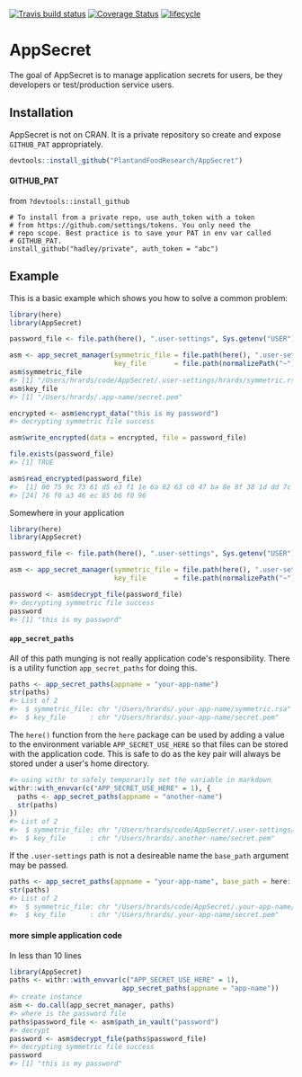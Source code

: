 
<!-- README.md is generated from README.Rmd. Please edit that file -->
[![Travis build status](https://travis-ci.com/PlantandFoodResearch/AppSecret.svg?token=Kpqpmk91fYg5k9hdqK3y&branch=master)](https://travis-ci.com/PlantandFoodResearch/AppSecret) [![Coverage Status](https://coveralls.io/repos/github/PlantandFoodResearch/AppSecret/badge.svg?branch=master&t=Z7xp1S)](https://coveralls.io/github/PlantandFoodResearch/AppSecret?branch=master) [![lifecycle](https://img.shields.io/badge/lifecycle-maturing-blue.svg)](https://www.tidyverse.org/lifecycle/#maturing)

AppSecret
=========

The goal of AppSecret is to manage application secrets for users, be they developers or test/production service users.

Installation
------------

AppSecret is not on CRAN. It is a private repository so create and expose `GITHUB_PAT` appropriately.

``` r
devtools::install_github("PlantandFoodResearch/AppSecret")
```

#### GITHUB\_PAT

from `?devtools::install_github`

    # To install from a private repo, use auth_token with a token
    # from https://github.com/settings/tokens. You only need the
    # repo scope. Best practice is to save your PAT in env var called
    # GITHUB_PAT.
    install_github("hadley/private", auth_token = "abc")

Example
-------

This is a basic example which shows you how to solve a common problem:

``` r
library(here)
library(AppSecret)

password_file <- file.path(here(), ".user-settings", Sys.getenv("USER"), "password")

asm <- app_secret_manager(symmetric_file = file.path(here(), ".user-settings", Sys.getenv("USER"), "symmetric.rsa"),
                          key_file       = file.path(normalizePath("~"), ".app-name", "secret.pem"))
asm$symmetric_file
#> [1] "/Users/hrards/code/AppSecret/.user-settings/hrards/symmetric.rsa"
asm$key_file
#> [1] "/Users/hrards/.app-name/secret.pem"

encrypted <- asm$encrypt_data("this is my password")
#> decrypting symmetric file success

asm$write_encrypted(data = encrypted, file = password_file)

file.exists(password_file)
#> [1] TRUE

asm$read_encrypted(password_file)
#>  [1] 00 75 9c 73 61 d5 e3 f1 1e 6a 82 63 c0 47 ba 8e 8f 38 1d dd 7c 5c a2
#> [24] 76 f0 a3 46 ec 85 b6 f0 96
```

Somewhere in your application

``` r
library(here)
library(AppSecret)

password_file <- file.path(here(), ".user-settings", Sys.getenv("USER"), "password")

asm <- app_secret_manager(symmetric_file = file.path(here(), ".user-settings", Sys.getenv("USER"), "symmetric.rsa"),
                          key_file       = file.path(normalizePath("~"), ".app-name", "secret.pem"))

password <- asm$decrypt_file(password_file)
#> decrypting symmetric file success
password
#> [1] "this is my password"
```

#### `app_secret_paths`

All of this path munging is not really application code's responsibility. There is a utility function `app_secret_paths` for doing this.

``` r
paths <- app_secret_paths(appname = "your-app-name")
str(paths)
#> List of 2
#>  $ symmetric_file: chr "/Users/hrards/.your-app-name/symmetric.rsa"
#>  $ key_file      : chr "/Users/hrards/.your-app-name/secret.pem"
```

The `here()` function from the `here` package can be used by adding a value to the environment variable `APP_SECRET_USE_HERE` so that files can be stored with the application code. This is safe to do as the key pair will always be stored under a user's home directory.

``` r
#> using withr to safely temporarily set the variable in markdown
withr::with_envvar(c("APP_SECRET_USE_HERE" = 1), {
  paths <- app_secret_paths(appname = "another-name")
  str(paths)
})
#> List of 2
#>  $ symmetric_file: chr "/Users/hrards/code/AppSecret/.user-settings/hrards/symmetric.rsa"
#>  $ key_file      : chr "/Users/hrards/.another-name/secret.pem"
```

If the `.user-settings` path is not a desireable name the `base_path` argument may be passed.

``` r
paths <- app_secret_paths(appname = "your-app-name", base_path = here::here())
str(paths)
#> List of 2
#>  $ symmetric_file: chr "/Users/hrards/code/AppSecret/.your-app-name/symmetric.rsa"
#>  $ key_file      : chr "/Users/hrards/.your-app-name/secret.pem"
```

#### more simple application code

In less than 10 lines

``` r
library(AppSecret)
paths <- withr::with_envvar(c("APP_SECRET_USE_HERE" = 1),
                            app_secret_paths(appname = "app-name"))
#> create instance
asm <- do.call(app_secret_manager, paths)
#> where is the password file
paths$password_file <- asm$path_in_vault("password")
#> decrypt
password <- asm$decrypt_file(paths$password_file)
#> decrypting symmetric file success
password
#> [1] "this is my password"
```
